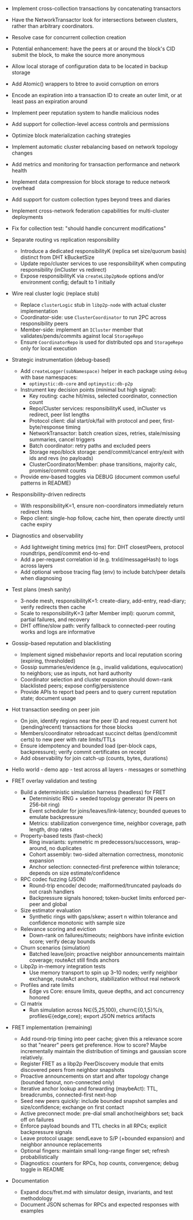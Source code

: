 * Implement cross-collection transactions by concatenating transactors
* Have the NetworkTransactor look for intersections between clusters, rather than arbitrary coordinators.
* Resolve case for concurrent collection creation
* Potential enhancement: have the peers at or around the block's CID submit the block, to make the source more anonymous
* Allow local storage of configuration data to be located in backup storage
* Add Atomic() wrappers to btree to avoid corruption on errors
* Encode an expiration into a transaction ID to create an outer limit, or at least pass an expiration around
* Implement peer reputation system to handle malicious nodes
* Add support for collection-level access controls and permissions
* Optimize block materialization caching strategies
* Implement automatic cluster rebalancing based on network topology changes
* Add metrics and monitoring for transaction performance and network health
* Implement data compression for block storage to reduce network overhead
* Add support for custom collection types beyond trees and diaries
* Implement cross-network federation capabilities for multi-cluster deployments
* Fix for collection test: "should handle concurrent modifications"

* Separate routing vs replication responsibility
  * Introduce a dedicated responsibilityK (replica set size/quorum basis) distinct from DHT kBucketSize
  * Update repo/cluster services to use responsibilityK when computing responsibility (inCluster vs redirect)
  * Expose responsibilityK via `createLibp2pNode` options and/or environment config; default to 1 initially

* Wire real cluster logic (replace stub)
  * Replace `clusterLogic` stub in `libp2p-node` with actual cluster implementation
  * Coordinator-side: use `ClusterCoordinator` to run 2PC across responsibility peers
  * Member-side: implement an `ICluster` member that validates/pends/commits against local `StorageRepo`
  * Ensure `CoordinatorRepo` is used for distributed ops and `StorageRepo` only for local execution

* Strategic instrumentation (debug-based)
  * Add `createLogger(subNamespace)` helper in each package using `debug` with base namespaces:
    * `optimystic:db-core` and `optimystic:db-p2p`
  * Instrument key decision points (minimal but high signal):
    * Key routing: cache hit/miss, selected coordinator, connection count
    * Repo/Cluster services: responsibilityK used, inCluster vs redirect, peer list lengths
    * Protocol client: dial start/ok/fail with protocol and peer, first-byte/response timing
    * NetworkTransactor: batch creation sizes, retries, stale/missing summaries, cancel triggers
    * Batch coordinator: retry paths and excluded peers
    * Storage repo/block storage: pend/commit/cancel entry/exit with ids and revs (no payloads)
    * ClusterCoordinator/Member: phase transitions, majority calc, promise/commit counts
  * Provide env-based toggles via DEBUG (document common useful patterns in README)

* Responsibility-driven redirects
  * With responsibilityK=1, ensure non-coordinators immediately return redirect hints
  * Repo client: single-hop follow, cache hint, then operate directly until cache expiry

* Diagnostics and observability
  * Add lightweight timing metrics (ms) for: DHT closestPeers, protocol roundtrips, pend/commit end-to-end
  * Add a per-request correlation id (e.g. trxId/messageHash) to logs across layers
  * Add optional verbose tracing flag (env) to include batch/peer details when diagnosing

* Test plans (mesh sanity)
  * 3-node mesh, responsibilityK=1: create-diary, add-entry, read-diary; verify redirects then cache
  * Scale to responsibilityK=3 (after Member impl): quorum commit, partial failures, and recovery
  * DHT offline/slow path: verify fallback to connected-peer routing works and logs are informative

* Gossip-based reputation and blacklisting
  * Implement signed misbehavior reports and local reputation scoring (expiring, thresholded)
  * Gossip summaries/evidence (e.g., invalid validations, equivocation) to neighbors; use as inputs, not hard authority
  * Coordinator selection and cluster expansion should down-rank blacklisted peers; expose config/persistence
  * Provide APIs to report bad peers and to query current reputation state; document usage

* Hot transaction seeding on peer join
  * On join, identify regions near the peer ID and request current hot (pending/recent) transactions for those blocks
  * Members/coordinator rebroadcast succinct deltas (pend/commit certs) to new peer with rate limits/TTLs
  * Ensure idempotency and bounded load (per-block caps, backpressure); verify commit certificates on receipt
  * Add observability for join catch-up (counts, bytes, durations)

* Hello world - demo app - test across all layers - messages or something

* FRET overlay validation and testing
  * Build a deterministic simulation harness (headless) for FRET
    * Deterministic RNG + seeded topology generator (N peers on 256-bit ring)
    * Event scheduler for joins/leaves/link-latency; bounded queues to emulate backpressure
    * Metrics: stabilization convergence time, neighbor coverage, path length, drop rates
  * Property-based tests (fast-check)
    * Ring invariants: symmetric m predecessors/successors, wrap-around, no duplicates
    * Cohort assembly: two-sided alternation correctness, monotonic expansion
    * Anchor selection: connected-first preference within tolerance; depends on size estimate/confidence
  * RPC codec fuzzing (JSON)
    * Round-trip encode/ decode; malformed/truncated payloads do not crash handlers
    * Backpressure signals honored; token-bucket limits enforced per-peer and global
  * Size estimator evaluation
    * Synthetic rings with gaps/skew; assert n within tolerance and confidence monotonic with sample size
  * Relevance scoring and eviction
    * Down-rank on failures/timeouts; neighbors have infinite eviction score; verify decay bounds
  * Churn scenarios (simulation)
    * Batched leave/join; proactive neighbor announcements maintain coverage; routeAct still finds anchors
  * Libp2p in-memory integration tests
    * Use memory transport to spin up 3–10 nodes; verify neighbor exchange, routeAct anchors, stabilization without real network
  * Profiles and rate limits
    * Edge vs Core: ensure limits, queue depths, and act concurrency honored
  * CI matrix
    * Run simulation across N∈{5,25,100}, churn∈{0,1,5}%/s, profiles∈{edge,core}; export JSON metrics artifacts

* FRET implementation (remaining)
  * Add round-trip timing into peer cache; given this a relevance score so that "nearer" peers get preference.  How to score?  Maybe incrementally maintain the distribution of timings and gaussian score relatively.
  * Register FRET as a libp2p PeerDiscovery module that emits discovered peers from neighbor snapshots
  * Proactive announcements on start and after topology change (bounded fanout, non-connected only)
  * Iterative anchor lookup and forwarding (maybeAct): TTL, breadcrumbs, connected-first next-hop
  * Seed new peers quickly: include bounded snapshot samples and size/confidence; exchange on first contact
  * Active preconnect mode: pre-dial small anchor/neighbors set; back off on failures
  * Enforce payload bounds and TTL checks in all RPCs; explicit backpressure signals
  * Leave protocol usage: sendLeave to S/P (+bounded expansion) and neighbor announce replacements
  * Optional fingers: maintain small long-range finger set; refresh probabilistically
  * Diagnostics: counters for RPCs, hop counts, convergence; debug toggle in README

* Documentation
  * Expand docs/fret.md with simulator design, invariants, and test methodology
  * Document JSON schemas for RPCs and expected responses with examples

